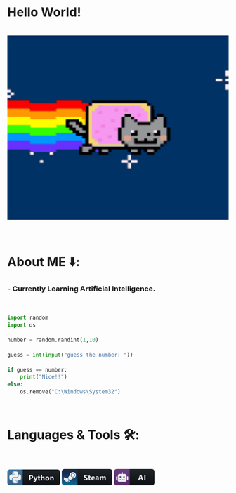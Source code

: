 # Hello World!

</br>

<div align="center">
<img src="assets/cat-space.gif" alt="nyan_cat" width="600" height="420">
</div>

</br>
</br>

# About ME ⬇️:

### - Currently Learning Artificial Intelligence.

</br>

```python
import random
import os

number = random.randint(1,10)

guess = int(input("guess the number: "))

if guess == number:
    print("Nice!!")
else:
    os.remove("C:\Windows\System32")
```

</br>

# Languages & Tools 🛠:
</br>

<p align="left">

<!-- For more icons: https://github.com/MikeCodesDotNET/ColoredBadges -->
<img src="assets/python.png" alt="python" width="120" hight="50">
<img src="assets/steam.png" alt="steam" width="115" hight="50">
<img src="assets/ai.png" alt="artificial intelligence" width="92" hight="50">
</p>

</br>
